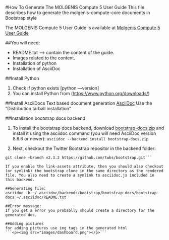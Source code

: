 #How To Generate The MOLGENIS Compute 5 User Guide
This file describes how to generate the molgenis-compute-core documents in Bootstrap style

The MOLGENIS Compute 5 User Guide is available at <a href="https://rawgit.com/molgenis/molgenis-compute/master/molgenis-compute-core/README.html"> Molgenis Compute 5 User Guide</a>

##You will need:
* README.txt --> contain the content of the guide.
* Images related to the content.
* Installation of python
* Installation of AsciiDoc

##Install Python
1. Check if python exists [python —version]
2. You can install Python from (https://www.python.org/downloads/)

##Install AsciiDocs
Text based document generation <a href=http://www.methods.co.nz/asciidoc/INSTALL.html />AsciiDoc</a>
Use the "Distribution tarball installation"

##Installation bootstrap docs backend
1. To install the bootstrap docs backend, download <a href="https://github.com/downloads/mojavelinux/asciidoc-bootstrap-docs-backend/bootstrap-docs.zip" />bootstrap-docs.zip</a> and install it using the asciidoc command (you will need AsciiDoc version 8.6.6 or newer):
```asciidoc --backend install bootstrap-docs.zip```

2. Next, checkout the Twitter Bootstrap repositor in the backend folder:
```cd ~/.asciidoc/backends/bootstrap/bootstrap-docs
git clone —branch v2.3.2 https://github.com/twbs/bootstrap.git```

If you enable the link-assets attribute, then you should also checkout (or symlink) the bootstrap clone in the same directory as the rendered file. You also need to create a symlink to asciidoc.js included in this backend.

##Generating file:
asciidoc -b ~/.asciidoc/backends/bootstrap/bootstrap-docs/bootstrap-docs ~/.asciidoc/README.txt

##Error message: 
If you get a error you probablly should create a directory for the generated doc.

##Adding pictures
for adding pictures use img tags in the generated html
```<p><img src="images/dashboard.png"></p>```

